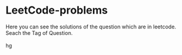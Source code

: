 # LeetCode-problems
Here you can see the solutions of the question which are in leetcode.<br>
Seach the Tag of Question.<br>
<br>
hg
